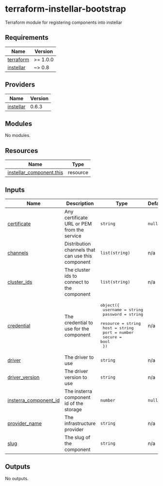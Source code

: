 # terraform-instellar-bootstrap
Terraform module for registering components into instellar


<!-- BEGIN_TF_DOCS -->
## Requirements

| Name | Version |
|------|---------|
| <a name="requirement_terraform"></a> [terraform](#requirement\_terraform) | >= 1.0.0 |
| <a name="requirement_instellar"></a> [instellar](#requirement\_instellar) | ~> 0.8 |

## Providers

| Name | Version |
|------|---------|
| <a name="provider_instellar"></a> [instellar](#provider\_instellar) | 0.6.3 |

## Modules

No modules.

## Resources

| Name | Type |
|------|------|
| [instellar_component.this](https://registry.terraform.io/providers/upmaru/instellar/latest/docs/resources/component) | resource |

## Inputs

| Name | Description | Type | Default | Required |
|------|-------------|------|---------|:--------:|
| <a name="input_certificate"></a> [certificate](#input\_certificate) | Any certificate URL or PEM from the service | `string` | `null` | no |
| <a name="input_channels"></a> [channels](#input\_channels) | Distribution channels that can use this component | `list(string)` | n/a | yes |
| <a name="input_cluster_ids"></a> [cluster\_ids](#input\_cluster\_ids) | The cluster ids to connect to the component | `list(string)` | n/a | yes |
| <a name="input_credential"></a> [credential](#input\_credential) | The credential to use for the component | <pre>object({<br>    username = string<br>    password = string<br>    resource = string<br>    host     = string<br>    port     = number<br>    secure   = bool<br>  })</pre> | n/a | yes |
| <a name="input_driver"></a> [driver](#input\_driver) | The driver to use | `string` | n/a | yes |
| <a name="input_driver_version"></a> [driver\_version](#input\_driver\_version) | The driver version to use | `string` | n/a | yes |
| <a name="input_insterra_component_id"></a> [insterra\_component\_id](#input\_insterra\_component\_id) | The insterra component id of the storage | `number` | `null` | no |
| <a name="input_provider_name"></a> [provider\_name](#input\_provider\_name) | The infrastructure provider | `string` | n/a | yes |
| <a name="input_slug"></a> [slug](#input\_slug) | The slug of the component | `string` | n/a | yes |

## Outputs

No outputs.
<!-- END_TF_DOCS -->